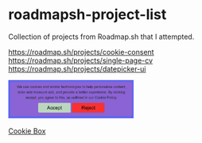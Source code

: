 # roadmapsh-project-list
Collection of projects from Roadmap.sh that I attempted.

https://roadmap.sh/projects/cookie-consent  
https://roadmap.sh/projects/single-page-cv  
https://roadmap.sh/projects/datepicker-ui  

<div class="image-sections">
  <img src="frontend/test-cookie-box/cookiebox.PNG" width="50%" height="50%" />   
  <p font-size="32px"><a href="frontend/test-cookie-box">Cookie Box</a></p>  
</div>
